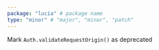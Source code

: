 ```yaml
---
package: "lucia" # package name
type: "minor" # "major", "minor", "patch"
---
```


Mark `Auth.validateRequestOrigin()` as deprecated
